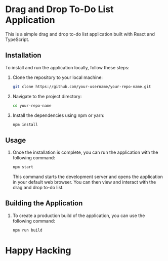 # Drag and Drop To-Do List Application

This is a simple drag and drop to-do list application built with React and TypeScript.

## Installation

To install and run the application locally, follow these steps:

1. Clone the repository to your local machine:

   ```bash
   git clone https://github.com/your-username/your-repo-name.git

   ```

2. Navigate to the project directory:

   ```bash
   cd your-repo-name

   ```

3. Install the dependencies using npm or yarn:

   ```bash
   npm install
   ```

## Usage

1. Once the installation is complete, you can run the application with the following command:

    ```bash
    npm start
    ```

    This command starts the development server and opens the application in your default web browser. You can then view and interact with the drag and drop to-do list.

## Building the Application

1. To create a production build of the application, you can use the following command:

    ```bash
    npm run build
    ```


# Happy Hacking    